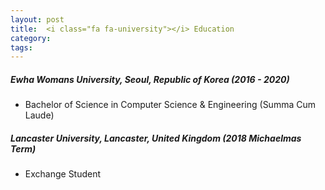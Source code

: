 ```yaml
---
layout: post
title: 	<i class="fa fa-university"></i> Education
category:
tags:
---
```

<!---
<figure class="aligncenter">
    <img src="https://snipcartweb-10f3.kxcdn.com/media/all/9570/snipcart-static-site-ecommerce-jekyll.png" />
</figure>
-->

##### Ewha Womans University, Seoul, Republic of Korea (2016 - 2020)
* Bachelor of Science in Computer Science & Engineering (Summa Cum Laude)

##### Lancaster University, Lancaster, United Kingdom (2018 Michaelmas Term)
* Exchange Student

<!---
* **name**: Your name.
* **job_title**: Your job title.

I assume you have already downloaded and installed Ruby. Here's what you need to do next:

1. Run <code>gem install jekyll bundler</code>.
2. Copy the theme in your desired folder.
3. Enter into the folder by executing <code>cd name-of-the-folder</code>.
4. Run <code>bundle install</code>.
5. If you want to access and customize the theme, use <code>bundle exec jekyll serve</code>. This way it will be accessible on <code>http://localhost:4000</code>.
6. Upload the content of the compiled <code>_site</code> folder on your host server.
-->

